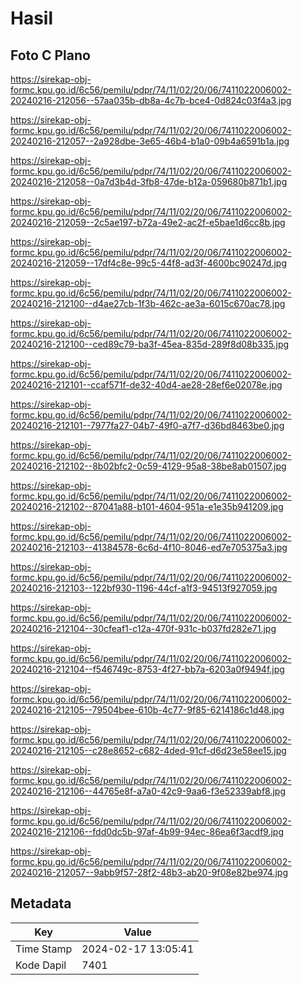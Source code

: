 # Hasil

## Foto C Plano

https://sirekap-obj-formc.kpu.go.id/6c56/pemilu/pdpr/74/11/02/20/06/7411022006002-20240216-212056--57aa035b-db8a-4c7b-bce4-0d824c03f4a3.jpg

https://sirekap-obj-formc.kpu.go.id/6c56/pemilu/pdpr/74/11/02/20/06/7411022006002-20240216-212057--2a928dbe-3e65-46b4-b1a0-09b4a6591b1a.jpg

https://sirekap-obj-formc.kpu.go.id/6c56/pemilu/pdpr/74/11/02/20/06/7411022006002-20240216-212058--0a7d3b4d-3fb8-47de-b12a-059680b871b1.jpg

https://sirekap-obj-formc.kpu.go.id/6c56/pemilu/pdpr/74/11/02/20/06/7411022006002-20240216-212059--2c5ae197-b72a-49e2-ac2f-e5bae1d6cc8b.jpg

https://sirekap-obj-formc.kpu.go.id/6c56/pemilu/pdpr/74/11/02/20/06/7411022006002-20240216-212059--17df4c8e-99c5-44f8-ad3f-4600bc90247d.jpg

https://sirekap-obj-formc.kpu.go.id/6c56/pemilu/pdpr/74/11/02/20/06/7411022006002-20240216-212100--d4ae27cb-1f3b-462c-ae3a-6015c670ac78.jpg

https://sirekap-obj-formc.kpu.go.id/6c56/pemilu/pdpr/74/11/02/20/06/7411022006002-20240216-212100--ced89c79-ba3f-45ea-835d-289f8d08b335.jpg

https://sirekap-obj-formc.kpu.go.id/6c56/pemilu/pdpr/74/11/02/20/06/7411022006002-20240216-212101--ccaf571f-de32-40d4-ae28-28ef6e02078e.jpg

https://sirekap-obj-formc.kpu.go.id/6c56/pemilu/pdpr/74/11/02/20/06/7411022006002-20240216-212101--7977fa27-04b7-49f0-a7f7-d36bd8463be0.jpg

https://sirekap-obj-formc.kpu.go.id/6c56/pemilu/pdpr/74/11/02/20/06/7411022006002-20240216-212102--8b02bfc2-0c59-4129-95a8-38be8ab01507.jpg

https://sirekap-obj-formc.kpu.go.id/6c56/pemilu/pdpr/74/11/02/20/06/7411022006002-20240216-212102--87041a88-b101-4604-951a-e1e35b941209.jpg

https://sirekap-obj-formc.kpu.go.id/6c56/pemilu/pdpr/74/11/02/20/06/7411022006002-20240216-212103--41384578-6c6d-4f10-8046-ed7e705375a3.jpg

https://sirekap-obj-formc.kpu.go.id/6c56/pemilu/pdpr/74/11/02/20/06/7411022006002-20240216-212103--122bf930-1196-44cf-a1f3-94513f927059.jpg

https://sirekap-obj-formc.kpu.go.id/6c56/pemilu/pdpr/74/11/02/20/06/7411022006002-20240216-212104--30cfeaf1-c12a-470f-931c-b037fd282e71.jpg

https://sirekap-obj-formc.kpu.go.id/6c56/pemilu/pdpr/74/11/02/20/06/7411022006002-20240216-212104--f546749c-8753-4f27-bb7a-6203a0f9494f.jpg

https://sirekap-obj-formc.kpu.go.id/6c56/pemilu/pdpr/74/11/02/20/06/7411022006002-20240216-212105--79504bee-610b-4c77-9f85-6214186c1d48.jpg

https://sirekap-obj-formc.kpu.go.id/6c56/pemilu/pdpr/74/11/02/20/06/7411022006002-20240216-212105--c28e8652-c682-4ded-91cf-d6d23e58ee15.jpg

https://sirekap-obj-formc.kpu.go.id/6c56/pemilu/pdpr/74/11/02/20/06/7411022006002-20240216-212106--44765e8f-a7a0-42c9-9aa6-f3e52339abf8.jpg

https://sirekap-obj-formc.kpu.go.id/6c56/pemilu/pdpr/74/11/02/20/06/7411022006002-20240216-212106--fdd0dc5b-97af-4b99-94ec-86ea6f3acdf9.jpg

https://sirekap-obj-formc.kpu.go.id/6c56/pemilu/pdpr/74/11/02/20/06/7411022006002-20240216-212057--9abb9f57-28f2-48b3-ab20-9f08e82be974.jpg


## Metadata

| Key        | Value               |
| ---------- | ------------------- |
| Time Stamp | 2024-02-17 13:05:41 |
| Kode Dapil | 7401                |



